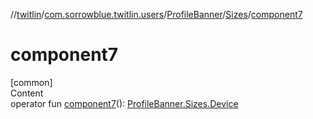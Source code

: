 //[twitlin](../../../index.md)/[com.sorrowblue.twitlin.users](../../index.md)/[ProfileBanner](../index.md)/[Sizes](index.md)/[component7](component7.md)



# component7  
[common]  
Content  
operator fun [component7](component7.md)(): [ProfileBanner.Sizes.Device](-device/index.md)  



